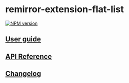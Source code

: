 # remirror-extension-flat-list

[![NPM version](https://img.shields.io/npm/v/remirror-extension-flat-list?color=a1b858&style=flat-square)](https://www.npmjs.com/package/remirror-extension-flat-list)

## [User guide](https://prosemirror-flat-list.netlify.app/guide/remirror-guide)

## [API Reference](https://prosemirror-flat-list.netlify.app/docs/remirror-extension-flat-list)

## [Changelog](https://github.com/ocavue/prosemirror-flat-list/blob/master/packages/remirror-extension/CHANGELOG.md)
